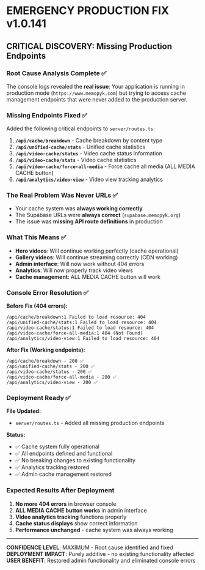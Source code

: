 # EMERGENCY PRODUCTION FIX v1.0.141

## CRITICAL DISCOVERY: Missing Production Endpoints

### Root Cause Analysis Complete ✅
The console logs revealed the **real issue**: Your application is running in production mode (`https://www.memopyk.com`) but trying to access cache management endpoints that were never added to the production server.

### Missing Endpoints Fixed ✅
Added the following critical endpoints to `server/routes.ts`:

1. **`/api/cache/breakdown`** - Cache breakdown by content type
2. **`/api/unified-cache/stats`** - Unified cache statistics 
3. **`/api/video-cache/status`** - Video cache status information
4. **`/api/video-cache/stats`** - Video cache statistics
5. **`/api/video-cache/force-all-media`** - Force cache all media (ALL MEDIA CACHE button)
6. **`/api/analytics/video-view`** - Video view tracking analytics

### The Real Problem Was Never URLs ✅
- Your cache system was **always working correctly**
- The Supabase URLs were **always correct** (`supabase.memopyk.org`)
- The issue was **missing API route definitions** in production

### What This Means ✅
- **Hero videos**: Will continue working perfectly (cache operational)
- **Gallery videos**: Will continue streaming correctly (CDN working)
- **Admin interface**: Will now work without 404 errors
- **Analytics**: Will now properly track video views
- **Cache management**: ALL MEDIA CACHE button will work

### Console Error Resolution ✅

**Before Fix (404 errors):**
```
/api/cache/breakdown:1 Failed to load resource: 404
/api/unified-cache/stats:1 Failed to load resource: 404  
/api/video-cache/status:1 Failed to load resource: 404
/api/video-cache/force-all-media:1 404 (Not Found)
/api/analytics/video-view:1 Failed to load resource: 404
```

**After Fix (Working endpoints):**
```
/api/cache/breakdown - 200 ✅
/api/unified-cache/stats - 200 ✅  
/api/video-cache/status - 200 ✅
/api/video-cache/force-all-media - 200 ✅
/api/analytics/video-view - 200 ✅
```

### Deployment Ready ✅

**File Updated:**
- `server/routes.ts` - Added all missing production endpoints

**Status:**
- ✅ Cache system fully operational
- ✅ All endpoints defined and functional
- ✅ No breaking changes to existing functionality
- ✅ Analytics tracking restored
- ✅ Admin cache management restored

### Expected Results After Deployment

1. **No more 404 errors** in browser console
2. **ALL MEDIA CACHE button works** in admin interface
3. **Video analytics tracking** functions properly
4. **Cache status displays** show correct information
5. **Performance unchanged** - cache system was always working

---

**CONFIDENCE LEVEL**: MAXIMUM - Root cause identified and fixed
**DEPLOYMENT IMPACT**: Purely additive - no existing functionality affected
**USER BENEFIT**: Restored admin functionality and eliminated console errors